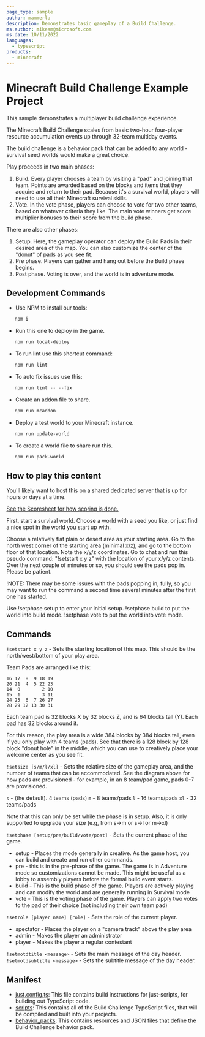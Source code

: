 ```yaml
---
page_type: sample
author: mammerla
description: Demonstrates basic gameplay of a Build Challenge.
ms.author: mikeam@microsoft.com
ms.date: 10/11/2022
languages:
  - typescript
products:
  - minecraft
---
```


# Minecraft Build Challenge Example Project

This sample demonstrates a multiplayer build challenge experience.

The Minecraft Build Challenge scales from basic two-hour four-player resource accumulation events up through 32-team multiday events.

The build challenge is a behavior pack that can be added to any world - survival seed worlds would make a great choice.

Play proceeds in two main phases:

1. Build. Every player chooses a team by visiting a "pad" and joining that team. Points are awarded based on the blocks and items that they acquire and return to their pad. Because it's a survival world, players will need to use all their Minecraft survival skills.
1. Vote. In the vote phase, players can choose to vote for two other teams, based on whatever criteria they like. The main vote winners get score multiplier bonuses to their score from the build phase.

There are also other phases:

1. Setup. Here, the gameplay operator can deploy the Build Pads in their desired area of the map. You can also customize the center of the "donut" of pads as you see fit.
1. Pre phase. Players can gather and hang out before the Build phase begins.
1. Post phase. Voting is over, and the world is in adventure mode.

## Development Commands

- Use NPM to install our tools:

```powershell
   npm i
```

- Run this one to deploy in the game.

```powershell
   npm run local-deploy
```

- To run lint use this shortcut command:

```powershell
   npm run lint
```

- To auto fix issues use this:

```powershell
   npm run lint -- --fix
```

- Create an addon file to share.

```powershell
   npm run mcaddon
```

- Deploy a test world to your Minecraft instance.

```powershell
   npm run update-world
```

- To create a world file to share run this.

```powershell
   npm run pack-world
```

## How to play this content

You'll likely want to host this on a shared dedicated server that is up for hours or days at a time.

[See the Scoresheet for how scoring is done.](ScoreSheet.md)

First, start a survival world. Choose a world with a seed you like, or just find a nice spot in the world you start up with.

Choose a relatively flat plain or desert area as your starting area. Go to the north west corner of the starting area (minimal x/z), and go to the bottom floor of that location. Note the x/y/z coordinates. Go to chat and run this pseudo command: "!setstart x y z" with the location of your x/y/z contents. Over the next couple of minutes or so, you should see the pads pop in. Please be patient.

!NOTE: There may be some issues with the pads popping in, fully, so you may want to run the command a second time several minutes after the first one has started.

Use !setphase setup to enter your initial setup. !setphase build to put the world into build mode. !setphase vote to put the world into vote mode.

## Commands

`!setstart x y z` - Sets the starting location of this map. This should be the north/west/bottom of your play area.

Team Pads are arranged like this:

```dotnetcli
16 17  8  9 18 19
20 21  4  5 22 23
14  0        2 10
15  1        3 11
24 25  6  7 26 27
28 29 12 13 30 31
```

Each team pad is 32 blocks X by 32 blocks Z, and is 64 blocks tall (Y). Each pad has 32 blocks around it.

For this reason, the play area is a wide 384 blocks by 384 blocks tall, even if you only play with 4 teams (pads). See that there is a 128 block by 128 block "donut hole" in the middle, which you can use to creatively place your welcome center as you see fit.

`!setsize [s/m/l/xl]` - Sets the relative size of the gameplay area, and the number of teams that can be accommodated. See the diagram above for how pads are provisioned - for example, in an 8 team/pad game, pads 0-7 are provisioned.

`s` - (the default). 4 teams (pads)
`m` - 8 teams/pads
`l` - 16 teams/pads
`xl` - 32 teams/pads

Note that this can only be set while the phase is in setup. Also, it is only supported to upgrade your size (e.g, from s->m or s->l or m->xl)

`!setphase [setup/pre/build/vote/post]` - Sets the current phase of the game.

- setup - Places the mode generally in creative. As the game host, you can build and create and run other commands.
- pre - this is in the pre-phase of the game. The game is in Adventure mode so customizations cannot be made. This might be useful as a lobby to assembly players before the formal build event starts.
- build - This is the build phase of the game. Players are actively playing and can modify the world and are generally running in Survival mode
- vote - This is the voting phase of the game. Players can apply two votes to the pad of their choice (not including their own team pad)

`!setrole [player name] [role]` - Sets the role of the current player.

- spectator - Places the player on a "camera track" above the play area
- admin - Makes the player an administrator
- player - Makes the player a regular contestant

`!setmotdtitle <message>` - Sets the main message of the day header.
`!setmotdsubtitle <message>` - Sets the subtitle message of the day header.

## Manifest

- [just.config.ts](https://github.com/microsoft/minecraft-scripting-samples/blob/main/build-challenge/just.config.ts): This file contains build instructions for just-scripts, for building out TypeScript code.
- [scripts](https://github.com/microsoft/minecraft-scripting-samples/blob/main/build-challenge/scripts): This contains all of the Build Challenge TypeScript files, that will be compiled and built into your projects.
- [behavior_packs](https://github.com/microsoft/minecraft-scripting-samples/blob/main/build-challenge/behavior_packs): This contains resources and JSON files that define the Build Challenge behavior pack.
